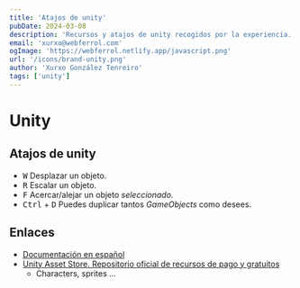 ```yaml
---
title: 'Atajos de unity'
pubDate: 2024-03-08
description: 'Recursos y atajos de unity recogidos por la experiencia.'
email: 'xurxo@webferrol.com'
ogImage: 'https://webferrol.netlify.app/javascript.png'
url: '/icons/brand-unity.png'
author: 'Xurxo González Tenreiro'
tags: ['unity']
---
```


# Unity

## Atajos de unity

- <kbd>W</kbd> Desplazar un objeto.
- <kbd>R</kbd> Escalar un objeto.
- <kbd>F</kbd> Acercar/alejar un objeto *seleccionado*.
- <kbd>Ctrl</kbd> + <kbd>D</kbd> Puedes duplicar tantos *GameObjects* como desees.

## Enlaces
- [Documentación en español](https://docs.unity3d.com/es/)
- [Unity Asset Store. Repositorio oficial de recursos de pago y gratuitos](https://assetstore.unity.com/)
    - Characters, sprites ...
